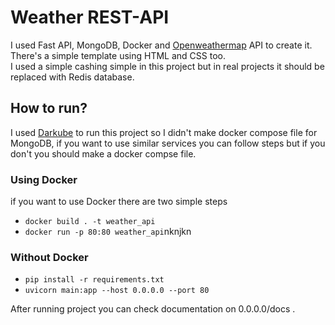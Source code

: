 # Weather REST-API

I used Fast API, MongoDB, Docker and [Openweathermap](https://openweathermap.org/api) API to create it. <br>
There's a simple template using HTML and CSS too. <br>
I used a simple cashing simple in this project but in real projects it should be replaced with Redis database.

## How to run?
I used [Darkube](https://hamravesh.com/darkube) to run this project so I didn't make docker compose file for MongoDB, if you want to use similar services you can follow steps but if you don't you should make a docker compse file.

### Using Docker
if you want to use Docker there are two simple steps
- `docker build . -t weather_api`
- `docker run -p 80:80 weather_api`nknjkn

### Without Docker
- `pip install -r requirements.txt`
- `uvicorn main:app --host 0.0.0.0 --port 80`

After running project you can check documentation on 0.0.0.0/docs .
